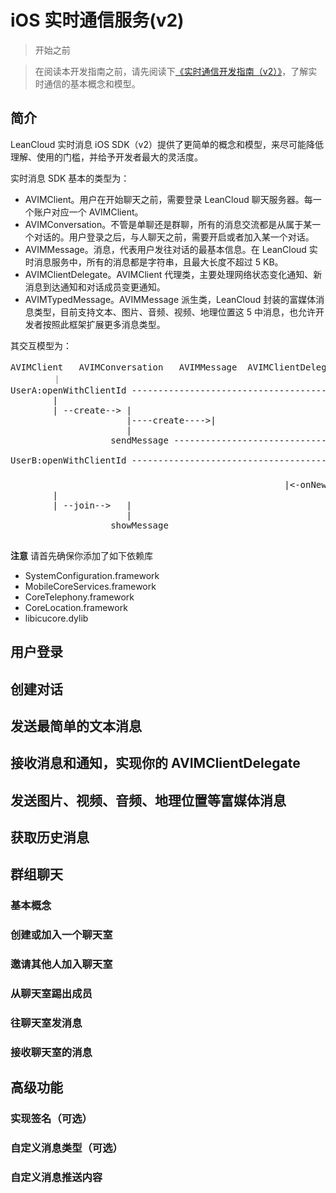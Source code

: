 # iOS 实时通信服务(v2)

> 开始之前

> 在阅读本开发指南之前，请先阅读下[《实时通信开发指南（v2）》](./realtime_v2.html)，了解实时通信的基本概念和模型。


## 简介

LeanCloud 实时消息 iOS SDK（v2）提供了更简单的概念和模型，来尽可能降低理解、使用的门槛，并给予开发者最大的灵活度。

实时消息 SDK 基本的类型为：

* AVIMClient。用户在开始聊天之前，需要登录 LeanCloud 聊天服务器。每一个账户对应一个 AVIMClient。
* AVIMConversation。不管是单聊还是群聊，所有的消息交流都是从属于某一个对话的。用户登录之后，与人聊天之前，需要开启或者加入某一个对话。
* AVIMMessage。消息，代表用户发往对话的最基本信息。在 LeanCloud 实时消息服务中，所有的消息都是字符串，且最大长度不超过 5 KB。
* AVIMClientDelegate。AVIMClient 代理类，主要处理网络状态变化通知、新消息到达通知和对话成员变更通知。
* AVIMTypedMessage。AVIMMessage 派生类，LeanCloud 封装的富媒体消息类型，目前支持文本、图片、音频、视频、地理位置这 5 中消息，也允许开发者按照此框架扩展更多消息类型。

其交互模型为：

<pre>
AVIMClient   AVIMConversation   AVIMMessage  AVIMClientDelegate  LeanCloud云端
        ｜                                                             |
UserA:openWithClientId ----------------------------------------> auth/verify
        |
        | --create--> |
                      |----create---->|
                      |
                   sendMessage --------------------------------------->|
                                                                      
UserB:openWithClientId ----------------------------------------> auth/verify
                                                                       ｜
                                                    |<-onNewMessage -- ｜
        |
        | --join-->   |
                      |
                   showMessage

</pre>

**注意** 请首先确保你添加了如下依赖库

* SystemConfiguration.framework
* MobileCoreServices.framework
* CoreTelephony.framework
* CoreLocation.framework
* libicucore.dylib


## 用户登录


## 创建对话


## 发送最简单的文本消息


## 接收消息和通知，实现你的 AVIMClientDelegate


## 发送图片、视频、音频、地理位置等富媒体消息


## 获取历史消息


## 群组聊天
### 基本概念
### 创建或加入一个聊天室
### 邀请其他人加入聊天室
### 从聊天室踢出成员
### 往聊天室发消息
### 接收聊天室的消息

## 高级功能
### 实现签名（可选）
### 自定义消息类型（可选）
### 自定义消息推送内容
